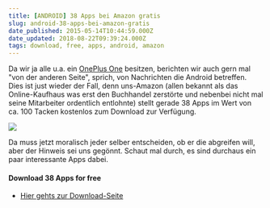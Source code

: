 ```yaml
---
title: [ANDROID] 38 Apps bei Amazon gratis
slug: android-38-apps-bei-amazon-gratis
date_published: 2015-05-14T10:44:59.000Z
date_updated: 2018-08-22T09:39:24.000Z
tags: download, free, apps, android, amazon
---
```


Da wir ja alle u.a. ein [OnePlus One](https://www.google.de/webhp?sourceid=chrome-instant&amp;ion=1&amp;espv=2&amp;ie=UTF-8#q=site%3Athafaker.de+OnePlus+One) besitzen, berichten wir auch gern mal "von der anderen Seite", sprich, von Nachrichten die Android betreffen. Dies ist just wieder der Fall, denn uns-Amazon (allen bekannt als das Online-Kaufhaus was erst den Buchhandel zerstörte und nebenbei nicht mal seine Mitarbeiter ordentlich entlohnte) stellt gerade 38 Apps im Wert von ca. 100 Tacken kostenlos zum Download zur Verfügung.

![](__GHOST_URL__/content/images/2015/05/Bildschirmfoto-2015-05-14-um-12-33-05-2.png)

Da muss jetzt moralisch jeder selber entscheiden, ob er die abgreifen will, aber der Hinweis sei uns gegönnt. Schaut mal durch, es sind durchaus ein paar interessante Apps dabei.

#### Download 38 Apps for free

- [Hier gehts zur Download-Seite](http://www.amazon.de/b/ref=s9_hps_bw_brwse?_encoding=UTF8&amp;node=5412184031&amp;pf_rd_m=A3JWKAKR8XB7XF&amp;pf_rd_s=merchandised-search-2&amp;pf_rd_r=1YKZNAY054JJA02A1XCA&amp;pf_rd_t=101&amp;pf_rd_p=622628427&amp;pf_rd_i=4363057031)
